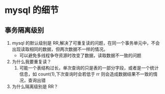 # mysql 的细节

## 事务隔离级别

1. mysql 的默认级别是 RR,解决了可重复读的问题，在同一个事务单元中，不会出现读取相同的数据，但两次数据不一样的情况。
   - 可以避免多线程争夺资源时改变了数据，读取数据不一致的问题
2. 为什么我要重复读？
   1. 可能一个表结构过长，单次查询的只是表的一部分字段，或者是一个统计信息，如 count(1),下次查询时会若低于 rr 则会造成数据结果不一致的情况，查询出错
3. 为什么隔离级别是 RR？
